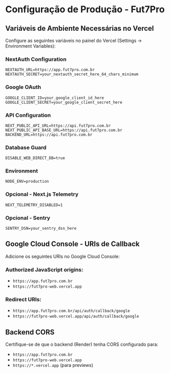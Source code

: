 # Configuração de Produção - Fut7Pro

## Variáveis de Ambiente Necessárias no Vercel

Configure as seguintes variáveis no painel do Vercel (Settings → Environment Variables):

### NextAuth Configuration

```
NEXTAUTH_URL=https://app.fut7pro.com.br
NEXTAUTH_SECRET=your_nextauth_secret_here_64_chars_minimum
```

### Google OAuth

```
GOOGLE_CLIENT_ID=your_google_client_id_here
GOOGLE_CLIENT_SECRET=your_google_client_secret_here
```

### API Configuration

```
NEXT_PUBLIC_API_URL=https://api.fut7pro.com.br
NEXT_PUBLIC_API_BASE_URL=https://api.fut7pro.com.br
BACKEND_URL=https://api.fut7pro.com.br
```

### Database Guard

```
DISABLE_WEB_DIRECT_DB=true
```

### Environment

```
NODE_ENV=production
```

### Opcional - Next.js Telemetry

```
NEXT_TELEMETRY_DISABLED=1
```

### Opcional - Sentry

```
SENTRY_DSN=your_sentry_dsn_here
```

## Google Cloud Console - URIs de Callback

Adicione os seguintes URIs no Google Cloud Console:

### Authorized JavaScript origins:

- `https://app.fut7pro.com.br`
- `https://fut7pro-web.vercel.app`

### Redirect URIs:

- `https://app.fut7pro.com.br/api/auth/callback/google`
- `https://fut7pro-web.vercel.app/api/auth/callback/google`

## Backend CORS

Certifique-se de que o backend (Render) tenha CORS configurado para:

- `https://app.fut7pro.com.br`
- `https://fut7pro-web.vercel.app`
- `https://*.vercel.app` (para previews)
